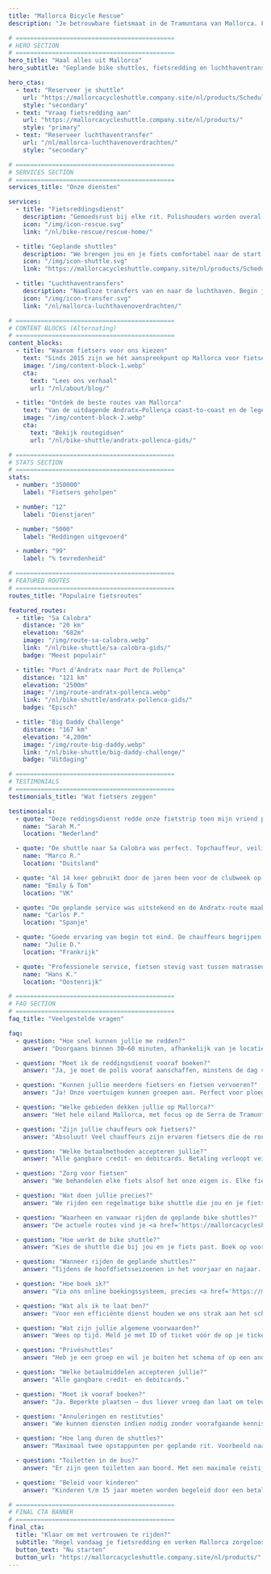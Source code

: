 ```yaml
---
title: "Mallorca Bicycle Rescue"
description: "Je betrouwbare fietsmaat in de Tramuntana van Mallorca. Fietsredding, shuttles en luchthaventransfers voor wielrenners."

# ============================================
# HERO SECTION
# ============================================
hero_title: "Haal alles uit Mallorca"
hero_subtitle: "Geplande bike shuttles, fietsredding en luchthaventransfers – door fietsers, voor fietsers"

hero_ctas:
  - text: "Reserveer je shuttle"
    url: "https://mallorcacycleshuttle.company.site/nl/products/Scheduled-Bike-Buses-c15728235"
    style: "secondary"
  - text: "Vraag fietsredding aan"
    url: "https://mallorcacycleshuttle.company.site/nl/products/"
    style: "primary"
  - text: "Reserveer luchthaventransfer"
    url: "/nl/mallorca-luchthavenoverdrachten/"
    style: "secondary"

# ============================================
# SERVICES SECTION
# ============================================
services_title: "Onze diensten"

services:
  - title: "Fietsreddingsdienst"
    description: "Gemoedsrust bij elke rit. Polishouders worden overal op Mallorca opgepikt als fiets of lijf het begeeft."
    icon: "/img/icon-rescue.svg"
    link: "/nl/bike-rescue/rescue-home/"

  - title: "Geplande shuttles"
    description: "We brengen jou en je fiets comfortabel naar de start van de iconische one-way routes."
    icon: "/img/icon-shuttle.svg"
    link: "https://mallorcacycleshuttle.company.site/nl/products/Scheduled-Bike-Buses-c15728235"

  - title: "Luchthaventransfers"
    description: "Naadloze transfers van en naar de luchthaven. Begin je fietsvakantie stressvrij vanaf het moment dat je landt."
    icon: "/img/icon-transfer.svg"
    link: "/nl/mallorca-luchthavenoverdrachten/"

# ============================================
# CONTENT BLOCKS (Alternating)
# ============================================
content_blocks:
  - title: "Waarom fietsers voor ons kiezen"
    text: "Sinds 2015 zijn we hét aanspreekpunt op Mallorca voor fietsers: we rijden shuttles, doen reddingen over het hele eiland en behandelen fietsen alsof ze van ons zijn. Reken op een vriendelijk, betrouwbaar team, comfortabele bussen en lokale kennis waar je op kunt bouwen."
    image: "/img/content-block-1.webp"
    cta:
      text: "Lees ons verhaal"
      url: "/nl/about/blog/"

  - title: "Ontdek de beste routes van Mallorca"
    text: "Van de uitdagende Andratx–Pollença coast-to-coast en de legendarische klimmen vanaf de havens van Sa Calobra en Valldemossa tot de rustige binnenwegen – Mallorca is een fietsparadijs van wereldklasse. Onze uitgebreide routegidsen helpen je perfecte one-way ritten te plannen met gedetailleerde kaarten, hoogteprofielen en insider-tips."
    image: "/img/content-block-2.webp"
    cta:
      text: "Bekijk routegidsen"
      url: "/nl/bike-shuttle/andratx-pollenca-gids/"

# ============================================
# STATS SECTION
# ============================================
stats:
  - number: "350000"
    label: "Fietsers geholpen"

  - number: "12"
    label: "Dienstjaren"

  - number: "5000"
    label: "Reddingen uitgevoerd"

  - number: "99"
    label: "% tevredenheid"

# ============================================
# FEATURED ROUTES
# ============================================
routes_title: "Populaire fietsroutes"

featured_routes:
  - title: "Sa Calobra"
    distance: "20 km"
    elevation: "682m"
    image: "/img/route-sa-calobra.webp"
    link: "/nl/bike-shuttle/sa-calobra-gids/"
    badge: "Meest populair"

  - title: "Port d'Andratx naar Port de Pollença"
    distance: "121 km"
    elevation: "2500m"
    image: "/img/route-andratx-pollenca.webp"
    link: "/nl/bike-shuttle/andratx-pollenca-gids/"
    badge: "Episch"

  - title: "Big Daddy Challenge"
    distance: "167 km"
    elevation: "4,200m"
    image: "/img/route-big-daddy.webp"
    link: "/nl/bike-shuttle/big-daddy-challenge/"
    badge: "Uitdaging"

# ============================================
# TESTIMONIALS
# ============================================
testimonials_title: "Wat fietsers zeggen"

testimonials:
  - quote: "Deze reddingsdienst redde onze fietstrip toen mijn vriend pech had. Professioneel, snel en vriendelijk. Echt een aanrader!"
    name: "Sarah M."
    location: "Nederland"

  - quote: "De shuttle naar Sa Calobra was perfect. Topchauffeur, veilige fietsvervoer en we startten precies waar we wilden, met frisse benen. Elke cent waard."
    name: "Marco R."
    location: "Duitsland"

  - quote: "Al 14 keer gebruikt door de jaren heen voor de clubweek op Mallorca. Luchthaventransfer en geplande shuttle naar Andratx. De gemoedsrust is het al waard. Ze weten wat ze doen."
    name: "Emily & Tom"
    location: "VK"

  - quote: "De geplande service was uitstekend en de Andratx-route maakte onze fietsvakantie. Kan niet wachten tot volgend jaar!"
    name: "Carlos P."
    location: "Spanje"

  - quote: "Goede ervaring van begin tot eind. De chauffeurs begrijpen echt wat fietsers nodig hebben. Inmiddels vier ritten met hen gedaan."
    name: "Julie D."
    location: "Frankrijk"

  - quote: "Professionele service, fietsen stevig vast tussen matrassen, en de routes zijn spectaculair. Sterk aanbevolen voor serieuze fietsers."
    name: "Hans K."
    location: "Oostenrijk"

# ============================================
# FAQ SECTION
# ============================================
faq_title: "Veelgestelde vragen"

faq:
  - question: "Hoe snel kunnen jullie me redden?"
    answer: "Doorgaans binnen 30–60 minuten, afhankelijk van je locatie op Mallorca. We hebben meerdere voertuigen over het eiland gestationeerd voor snelle respons."

  - question: "Moet ik de reddingsdienst vooraf boeken?"
    answer: "Ja, je moet de polis vooraf aanschaffen, minstens de dag vóór gebruik (geldig voor je hele verblijf)."

  - question: "Kunnen jullie meerdere fietsers en fietsen vervoeren?"
    answer: "Ja! Onze voertuigen kunnen groepen aan. Perfect voor ploegjes of clubs."

  - question: "Welke gebieden dekken jullie op Mallorca?"
    answer: "Het hele eiland Mallorca, met focus op de Serra de Tramuntana waar de beste one-way routes zijn – van Andratx tot Pollença en alles daartussen."

  - question: "Zijn jullie chauffeurs ook fietsers?"
    answer: "Absoluut! Veel chauffeurs zijn ervaren fietsers die de routes, de uitdagingen en jouw noden kennen."

  - question: "Welke betaalmethoden accepteren jullie?"
    answer: "Alle gangbare credit- en debitcards. Betaling verloopt veilig via Stripe."

  - question: "Zorg voor fietsen"
    answer: "We behandelen elke fiets alsof het onze eigen is. Elke fiets wordt veilig ingeladen in maatwerkaanhangers, opgevangen tussen matrassen, zodat hij in dezelfde staat aankomt als bij vertrek."

  - question: "Wat doen jullie precies?"
    answer: "We rijden een regelmatige bike shuttle die jou en je fiets naar de start van Mallorca's iconische one-way bucket-list routes brengt (<a href='https://mallorcacycleshuttle.company.site/nl/products/' target='_blank' rel='noopener noreferrer'>dienstregeling hier</a>). We bieden redding voor fiets én fietser bij pech (<a href='https://mallorcacycleshuttle.company.site/nl/products/' target='_blank' rel='noopener noreferrer'>link hier</a>). En we verzorgen privé-luchthaventransfers met directe prijsopgave (<a href='/nl/mallorca-luchthavenoverdrachten/'>hier</a>)."

  - question: "Waarheen en vanwaar rijden de geplande bike shuttles?"
    answer: "De actuele routes vind je <a href='https://mallorcacycleshuttle.company.site/nl/products/' target='_blank' rel='noopener noreferrer'>hier</a>."

  - question: "Hoe werkt de bike shuttle?"
    answer: "Kies de shuttle die bij jou en je fiets past. Boek op voorhand – plaatsen zijn beperkt. Kom minstens 15 minuten vóór vertrek met ID of ticket (op je telefoon is ideaal) zodat je fiets geladen kan worden. <a href='https://mallorcacycleshuttle.company.site/nl/products/' target='_blank' rel='noopener noreferrer'>Boek hier</a>. Geniet van de rit naar je bestemming en van de terugweg op de fiets. Simpel, efficiënt, essentieel."

  - question: "Wanneer rijden de geplande shuttles?"
    answer: "Tijdens de hoofdfietsseizoenen in het voorjaar en najaar. Het volledige schema van de bike bus staat <a href='https://mallorcacycleshuttle.company.site/nl/products/' target='_blank' rel='noopener noreferrer'>hier</a>."

  - question: "Hoe boek ik?"
    answer: "Via ons online boekingssysteem, precies <a href='https://mallorcacycleshuttle.company.site/nl/products/' target='_blank' rel='noopener noreferrer'>hier</a>."

  - question: "Wat als ik te laat ben?"
    answer: "Voor een efficiënte dienst houden we ons strak aan het schema. We kunnen niet wachten op laatkomers. Wees vóór de op je ticket vermelde laadtijd bij het vertrekpunt. Omdat jouw afwezigheid anderen kan hinderen bij boeken, vergoeden we gemiste shuttles niet."

  - question: "Wat zijn jullie algemene voorwaarden?"
    answer: "Wees op tijd. Meld je met ID of ticket vóór de op je ticket vermelde laadtijd. Volledige voorwaarden hier."

  - question: "Privéshuttles"
    answer: "Heb je een groep en wil je buiten het schema of op een ander tijdstip? Mail dan naar admin@mallorcacycleshuttle.com met datum, opstapplaats, bestemming en groepsgrootte – we doen ons best om je in te plannen."

  - question: "Welke betaalmiddelen accepteren jullie?"
    answer: "Alle gangbare credit- en debitcards."

  - question: "Moet ik vooraf boeken?"
    answer: "Ja. Beperkte plaatsen – dus liever vroeg dan laat om teleurstelling te voorkomen. We raden aan om je rit vroeg in je verblijf te plannen: frisse benen en een reservedag als het weer tegenzit. <a href='https://mallorcacycleshuttle.company.site/nl/products/' target='_blank' rel='noopener noreferrer'>Boek hier</a>."

  - question: "Annuleringen en restituties"
    answer: "We kunnen diensten indien nodig zonder voorafgaande kennisgeving opschorten of annuleren. Bij annulering van een shuttle krijg je volledige restitutie of een plaats op een alternatief. Wil je omboeken? Dat kan mogelijk, per geval beoordeeld. Alle details staan in de volledige voorwaarden hier."

  - question: "Hoe lang duren de shuttles?"
    answer: "Maximaal twee opstappunten per geplande rit. Voorbeeld naar Andratx: Port de Pollença, laden vanaf 07:15; vervolgens Alcúdia, laden vanaf 07:35; gemiddelde aankomst in Andratx rond 09:15, afhankelijk van verkeer."

  - question: "Toiletten in de bus?"
    answer: "Er zijn geen toiletten aan boord. Met een maximale reistijd van 90 minuten is dat meestal niet nodig. Let gewoon op wat je drinkt vóór en tijdens de rit."

  - question: "Beleid voor kinderen"
    answer: "Kinderen t/m 15 jaar moeten worden begeleid door een betalende volwassene. Alle stoelen hebben dezelfde prijs."

# ============================================
# FINAL CTA BANNER
# ============================================
final_cta:
  title: "Klaar om met vertrouwen te rijden?"
  subtitle: "Regel vandaag je fietsredding en verken Mallorca zorgeloos"
  button_text: "Nu starten"
  button_url: "https://mallorcacycleshuttle.company.site/nl/products/"
---
```

